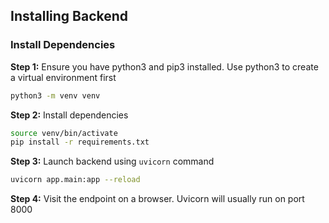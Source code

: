 ## Installing Backend

### Install Dependencies
**Step 1:** Ensure you have python3 and pip3 installed. Use python3 to create a virtual environment first
```bash
python3 -m venv venv
```

**Step 2:** Install dependencies
```bash
source venv/bin/activate
pip install -r requirements.txt
```

**Step 3:** Launch backend using `uvicorn` command
```bash
uvicorn app.main:app --reload
```

**Step 4:** Visit the endpoint on a browser. Uvicorn will usually run on port 8000
